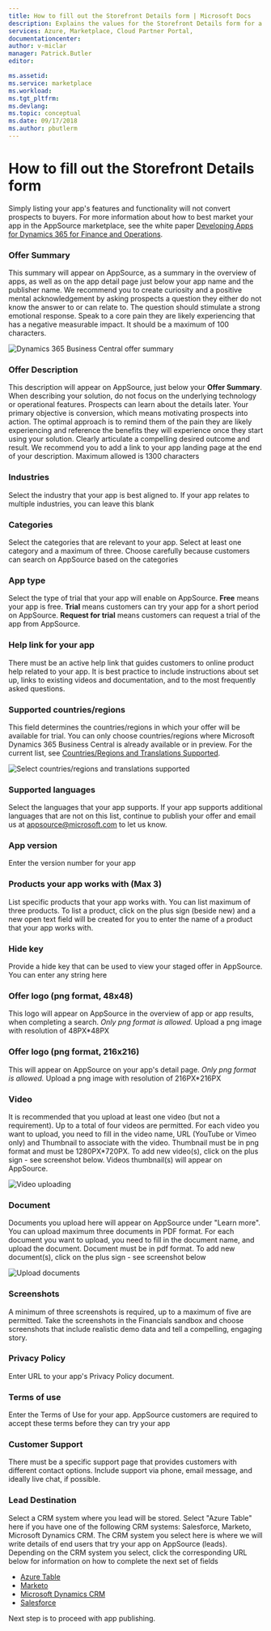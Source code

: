```yaml
---
title: How to fill out the Storefront Details form | Microsoft Docs
description: Explains the values for the Storefront Details form for a new Dynamics 365 Business Central app.
services: Azure, Marketplace, Cloud Partner Portal, 
documentationcenter:
author: v-miclar
manager: Patrick.Butler  
editor:

ms.assetid: 
ms.service: marketplace
ms.workload: 
ms.tgt_pltfrm: 
ms.devlang: 
ms.topic: conceptual
ms.date: 09/17/2018
ms.author: pbutlerm
---
```



How to fill out the Storefront Details form
===========================================

Simply listing your app's features and functionality will not convert
prospects to buyers. For more information about how to best market your
app in the AppSource marketplace, see the white paper 
[Developing Apps for Dynamics 365 for Finance and Operations](https://go.microsoft.com/fwlink/?linkid=841518).  


### Offer Summary

This summary will appear on AppSource, as a summary in the overview of
apps, as well as on the app detail page just below your app name and the
publisher name. We recommend you to create curiosity and a positive
mental acknowledgement by asking prospects a question they either do not
know the answer to or can relate to. The question should stimulate a
strong emotional response. Speak to a core pain they are likely
experiencing that has a negative measurable impact. It should be a
maximum of 100 characters.

![Dynamics 365 Business Central offer summary](./media/d365-financials/image018.png)


### Offer Description

This description will appear on AppSource, just below your
**Offer Summary**. When describing your solution, do not focus on the
underlying technology or operational features. Prospects can learn about
the details later. Your primary objective is conversion, which means
motivating prospects into action. The optimal approach is to remind them
of the pain they are likely experiencing and reference the benefits they
will experience once they start using your solution. Clearly articulate
a compelling desired outcome and result. We recommend you to add a link
to your app landing page at the end of your description. Maximum allowed
is 1300 characters

### Industries

Select the industry that your app is best aligned to. If your app
relates to multiple industries, you can leave this blank

### Categories

Select the categories that are relevant to your app. Select at
least one category and a maximum of three. Choose carefully
because customers can search on AppSource based on the categories

### App type

Select the type of trial that your app will enable on AppSource.
**Free** means your app is free. **Trial** means customers can try your
app for a short period on AppSource. **Request for trial** means
customers can request a trial of the app from AppSource.

### Help link for your app

There must be an active help link that guides customers to online
product help related to your app. It is best practice to include
instructions about set up, links to existing videos and documentation,
and to the most frequently asked questions.

### Supported countries/regions

This field determines the countries/regions in which your offer will be
available for trial. You can only choose countries/regions where Microsoft
Dynamics 365 Business Central is already available or in preview. For the current list, see
[Countries/Regions and Translations Supported](https://docs.microsoft.com/dynamics-nav/compliance/apptest-countries-and-translations).

![Select countries/regions and translations supported](./media/d365-financials/image008.png)


### Supported languages

Select the languages that your app supports. If your app supports
additional languages that are not on this list, continue to publish your
offer and email us at <appsource@microsoft.com> to let us know.

### App version

Enter the version number for your app

### Products your app works with (Max 3)

List specific products that your app works with. You can list maximum of
three products. To list a product, click on the plus sign (beside new) and a
new open text field will be created for you to enter the name of a
product that your app works with.

### Hide key

Provide a hide key that can be used to view your staged offer in
AppSource. You can enter any string here

### Offer logo (png format, 48x48)

This logo will appear on AppSource in the overview of app or app results,
when completing a search. *Only png format is allowed.*  Upload a png
image with resolution of 48PX\*48PX

### Offer logo (png format, 216x216)

This will appear on AppSource on your app's detail page. *Only png
format is allowed.* Upload a png image with resolution of 216PX\*216PX

### Video

It is recommended that you upload at least one video (but not a
requirement). Up to a total of four videos are permitted. For each video
you want to upload, you need to fill in the video name, URL (YouTube or
Vimeo only) and Thumbnail to associate with the video. Thumbnail must be
in png format and must be 1280PX\*720PX. To add new video(s), click on
the plus sign - see screenshot below. Videos thumbnail(s) will appear on
AppSource.

![Video uploading](./media/d365-financials/image009.png)


### Document

Documents you upload here will appear on AppSource under \"Learn more\".
You can upload maximum three documents in PDF format. For each document
you want to upload, you need to fill in the document name, and upload
the document. Document must be in pdf format. To add new document(s),
click on the plus sign - see screenshot below

![Upload documents](./media/d365-financials/image010.png)


### Screenshots

A minimum of three screenshots is required, up to a maximum of five are
permitted. Take the screenshots in the Financials sandbox and
choose screenshots that include realistic demo data and tell a
compelling, engaging story.

### Privacy Policy

Enter URL to your app's Privacy Policy document.

### Terms of use

Enter the Terms of Use for your app. AppSource customers are required to
accept these terms before they can try your app

### Customer Support

There must be a specific support page that provides customers with
different contact options. Include support via phone, email message, and
ideally live chat, if possible.

### Lead Destination

Select a CRM system where you lead will be stored. Select \"Azure
Table\" here if you have one of the following CRM systems: Salesforce,
Marketo, Microsoft Dynamics CRM. The CRM system you select here is where
we will write details of end users that try your app on AppSource
(leads). Depending on the CRM system you select, click the corresponding
URL below for information on how to complete the next set of fields

-   [Azure Table](./cloud-partner-portal-lead-management-instructions-azure-table.md)
-   [Marketo](./cloud-partner-portal-lead-management-instructions-marketo.md)
-   [Microsoft Dynamics CRM](./cloud-partner-portal-lead-management-instructions-dynamics.md)
-   [Salesforce](./cloud-partner-portal-lead-management-instructions-salesforce.md)

Next step is to proceed with app publishing.
